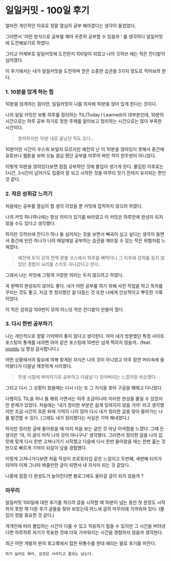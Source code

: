 # 일일커밋 - 100일 후기 

얼마전 개인적인 이유로 정말 열심히 공부 해야겠다는 생각이 들었었다.

그러면서 '어떤 방식으로 공부를 해야 꾸준히 공부할 수 있을까 ' 를 생각하다  일일커밋에 도전해보기로 하였다.

그리고 어제부로 일일커밋에 도전한지 100일이 되었고 나의 깃허브 에는 작은 잔디밭이 심어졌다.

이 후기에서는 내가 일일커밋을 도전하며 얻은 소중한 습관을 3가지 정도로 적어보려 한다.

### 1. 10분을 앉게 하는 힘

10분을 앉게하는 힘이란, 일일커밋이 나를 의자에 10분을 앉아 있게 한다는 것이다.

나의 일일 커밋은 보통 하루를 정리하는 TIL(Today I Learned)이 대부분인데, 
10분의 시간으로는 하루 공부 하기로 정한 주제를 알아보고 정리하는 시간으로는 많이 부족한 시간이다.

> 창피하지만 10분 내로 끝났던 적도 있다..

10분이란 시간이 우스워 보일지 모르지만 예전의 난 이 10분을 앉아있지 못해서 중간에 유튜브나 웹툰을 보며 오늘 결심 했던 공부를 미루어 버린 적이 한두번이 아니었다. 

이렇게 10분을 앉아있다보면 점점 공부하던 것에 몰입이 생기게 된다. 
몰입된 이후로는 1시간, 2시간이 넘어가도 집중이 잘 되고 시작한 것을 마무리 짓기 전까지 유지되는 편인 것 같다.

### 2. 작은 성취감 느끼기

처음에는 공부를 열심히 할 생각 이었을 뿐 커밋에 집착하지 않으려 하였다.

나의 커밋 하나하나에는 항상 의미가 있기를 바라였고 이 커밋은 하루안에 완성이 되지 않을 수도 있다고 생각했다.

하지만 깃허브에 잔디가 하나 둘 심어지는 것을 보면서 빼곡이 심고 싶다는 생각이 들면서 중간에 빈칸 하나가 나의 매일매일 공부하는 습관을 깨뜨릴 수 있는 작은 위협처럼 느껴졌다.

> 예전에 토익 강의 전액 환불 코스에서 하루를 빼먹더니 그 이후에 강의를 듣지 않았던 경험이 뇌리를 스치듯 지나갔다고 한다..

그래서 나는 커밋에 그렇게 거창한 의미는 두지 않으려고 하였다. 

꼭 완벽히 완성되지 않아도 좋다.
내가 어떤 공부를 하기 위해 사전 작업을 하고 목차를 꾸리는 것도 좋고, 지금 껏 정리했던 걸 다듬는 것 또한 나에게 인상적이고 뿌듯한 기록이었다. 

이 작은 성취감 100번이 모여 어느덧 작은 잔디밭이 만들어 졌다.

### 3. 다시 한번 공부하기

나는 개인적으로 정말 기억력이 좋지 않다고 생각한다.
아마 내가 방문했던 특정 사이트 포스팅의 통계를 내자면 아마 같은 포스팅에 10번은 넘게 찍히지 않을까..  (feat. [jojoldu](https://jojoldu.tistory.com/) 님 항상 감사합니다.)

어떤 상황에서의 필요에 의해 찾게된 지식은 나의 것이 아니었고 아주 잠깐 머리속에 들어왔다가 다음날 깨끗하게 사라졌다.

> 학생 시절에 벼락치기로 공부하고 다음날 다 잊어버리는 느낌이랑 비슷했다.

그리고 다시 그 상황이 왔을때는 다시 나는 또 그 지식을 찾아 구글을 헤매고 다니었다.

다행히도 TIL을 하나 둘 채워 가면서는 아주 조금이나마 이러한 현상을 줄일 수 있었지만 문제가 있었다.
처음에는 '내가 정리한 부분은 쉽게 잊혀지지 않을 거야' 라고 생각했지만 조금 시간이 흐른 뒤에 기억이 나지 않아 다시 내가 정리한 글을 찾아 들어가는 나를 발견할 수 있다. (그래도 내가 정리했다는 사실은 기억 해내었다.)

하지만 정리한 글에 돌아왔을 때 마치 처음 보는 글인 것 마냥 어색함을 느꼈다. 
그때 든 생각은 '아, 이 글이 아직 나의 것이 아니구나' 생각했다. 
그러면서 정리한 글을 나의 입맛에 맞게 다시 한번 고쳐나가기 시작했고 다음에 다시 한번 들어왔을 때는 한번 훑는 것 만으로 빠르게 기억이 되살아 남을 경험했다.

이렇게 고쳐나가다보면 처음 작성이 프로토타입 같은 느낌이고 두번째, 세번째 터치가 되어야 이제 그나마 봐줄만한 글이 되면서 내 지식이 되는 것 같았다.

나중에 점점 더 완성도가 높아진다면 블로그에도 올라갈 글이 되지 않을까 ?

### 마무리
일일커밋 100일에 대한 후기를 적으려 글을 시작할 때 10분이 넘는 동안 첫 문장도 시작하지 못한 채 다른 후기 글들을 찾아 보았는데 어느새 글의 마무리에 가까워져 있다. (몰입이 정말 중요한 것 같다.)

개개인에 따라 몰입하는 시간이 다를 수 있고 적응하기 힘들 수 있지만 그 시간을 버텨낸다면 하루하루 자기가 목표한 것에 더욱 가까워지는 시간을 경험하지 않을까 생각한다.

최근 어떤 개발자 분의 회고록에서 접한 뒤통수를 한대 때리는 말로 후기를 마친다.

`하기 싫어도 해라, 감정은 사라지고 결과는 남는다.`
